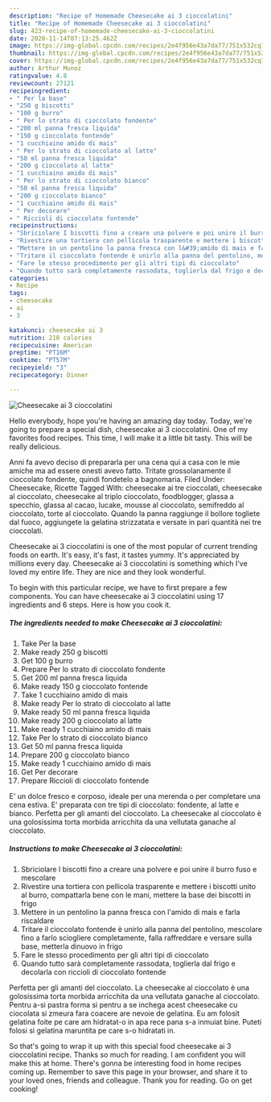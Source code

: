 ```yaml
---
description: "Recipe of Homemade Cheesecake ai 3 cioccolatini"
title: "Recipe of Homemade Cheesecake ai 3 cioccolatini"
slug: 423-recipe-of-homemade-cheesecake-ai-3-cioccolatini
date: 2020-11-14T07:13:25.462Z
image: https://img-global.cpcdn.com/recipes/2e4f956e43a7da77/751x532cq70/cheesecake-ai-3-cioccolatini-recipe-main-photo.jpg
thumbnail: https://img-global.cpcdn.com/recipes/2e4f956e43a7da77/751x532cq70/cheesecake-ai-3-cioccolatini-recipe-main-photo.jpg
cover: https://img-global.cpcdn.com/recipes/2e4f956e43a7da77/751x532cq70/cheesecake-ai-3-cioccolatini-recipe-main-photo.jpg
author: Arthur Munoz
ratingvalue: 4.8
reviewcount: 27121
recipeingredient:
- " Per la base"
- "250 g biscotti"
- "100 g burro"
- " Per lo strato di cioccolato fondente"
- "200 ml panna fresca liquida"
- "150 g cioccolato fontende"
- "1 cucchiaino amido di mais"
- " Per lo strato di cioccolato al latte"
- "50 ml panna fresca liquida"
- "200 g cioccolato al latte"
- "1 cucchiaino amido di mais"
- " Per lo strato di cioccolato bianco"
- "50 ml panna fresca liquida"
- "200 g cioccolato bianco"
- "1 cucchiaino amido di mais"
- " Per decorare"
- " Riccioli di cioccolato fontende"
recipeinstructions:
- "Sbriciolare I biscotti fino a creare una polvere e poi unire il burro fuso e mescolare"
- "Rivestire una tortiera con pellicola trasparente e mettere i biscotti unito al burro, compattarla bene con le mani, mettere la base dei biscotti in frigo"
- "Mettere in un pentolino la panna fresca con l&#39;amido di mais e farla riscaldare"
- "Tritare il cioccolato fontende è unirlo alla panna del pentolino, mescolare fino a farlo sciogliere completamente, falla raffreddare e versare sulla base, metterla dinuovo in frigo"
- "Fare le stesso procedimento per gli altri tipi di cioccolato"
- "Quando tutto sarà completamente rassodata, toglierla dal frigo e decolarla con riccioli di cioccolato fontende"
categories:
- Recipe
tags:
- cheesecake
- ai
- 3

katakunci: cheesecake ai 3 
nutrition: 210 calories
recipecuisine: American
preptime: "PT16M"
cooktime: "PT57M"
recipeyield: "3"
recipecategory: Dinner

---
```



![Cheesecake ai 3 cioccolatini](https://img-global.cpcdn.com/recipes/2e4f956e43a7da77/751x532cq70/cheesecake-ai-3-cioccolatini-recipe-main-photo.jpg)

Hello everybody, hope you're having an amazing day today. Today, we're going to prepare a special dish, cheesecake ai 3 cioccolatini. One of my favorites food recipes. This time, I will make it a little bit tasty. This will be really delicious.

Anni fa avevo deciso di prepararla per una cena qui a casa con le mie amiche ma ad essere onesti avevo fatto. Tritate grossolanamente il cioccolato fondente, quindi fondetelo a bagnomaria. Filed Under: Cheesecake, Ricette Tagged With: cheesecake ai tre cioccolati, cheesecake al cioccolato, cheesecake al triplo cioccolato, foodblogger, glassa a specchio, glassa al cacao, lucake, mousse al cioccolato, semifreddo al cioccolato, torte al cioccolato. Quando la panna raggiunge il bollore togliete dal fuoco, aggiungete la gelatina strizzatata e versate in pari quantità nei tre cioccolati.

Cheesecake ai 3 cioccolatini is one of the most popular of current trending foods on earth. It's easy, it's fast, it tastes yummy. It's appreciated by millions every day. Cheesecake ai 3 cioccolatini is something which I've loved my entire life. They are nice and they look wonderful.


To begin with this particular recipe, we have to first prepare a few components. You can have cheesecake ai 3 cioccolatini using 17 ingredients and 6 steps. Here is how you cook it.

<!--inarticleads1-->

##### The ingredients needed to make Cheesecake ai 3 cioccolatini:

1. Take  Per la base
1. Make ready 250 g biscotti
1. Get 100 g burro
1. Prepare  Per lo strato di cioccolato fondente
1. Get 200 ml panna fresca liquida
1. Make ready 150 g cioccolato fontende
1. Take 1 cucchiaino amido di mais
1. Make ready  Per lo strato di cioccolato al latte
1. Make ready 50 ml panna fresca liquida
1. Make ready 200 g cioccolato al latte
1. Make ready 1 cucchiaino amido di mais
1. Take  Per lo strato di cioccolato bianco
1. Get 50 ml panna fresca liquida
1. Prepare 200 g cioccolato bianco
1. Make ready 1 cucchiaino amido di mais
1. Get  Per decorare
1. Prepare  Riccioli di cioccolato fontende


E&#39; un dolce fresco e corposo, ideale per una merenda o per completare una cena estiva. E&#39; preparata con tre tipi di cioccolato: fondente, al latte e bianco. Perfetta per gli amanti del cioccolato. La cheesecake al cioccolato è una golosissima torta morbida arricchita da una vellutata ganache al cioccolato. 

<!--inarticleads2-->

##### Instructions to make Cheesecake ai 3 cioccolatini:

1. Sbriciolare I biscotti fino a creare una polvere e poi unire il burro fuso e mescolare
1. Rivestire una tortiera con pellicola trasparente e mettere i biscotti unito al burro, compattarla bene con le mani, mettere la base dei biscotti in frigo
1. Mettere in un pentolino la panna fresca con l&#39;amido di mais e farla riscaldare
1. Tritare il cioccolato fontende è unirlo alla panna del pentolino, mescolare fino a farlo sciogliere completamente, falla raffreddare e versare sulla base, metterla dinuovo in frigo
1. Fare le stesso procedimento per gli altri tipi di cioccolato
1. Quando tutto sarà completamente rassodata, toglierla dal frigo e decolarla con riccioli di cioccolato fontende


Perfetta per gli amanti del cioccolato. La cheesecake al cioccolato è una golosissima torta morbida arricchita da una vellutata ganache al cioccolato. Pentru a-si pastra forma si pentru a se inchega acest cheesecake cu ciocolata si zmeura fara coacere are nevoie de gelatina. Eu am folosit gelatina foite pe care am hidratat-o in apa rece pana s-a inmuiat bine. Puteti folosi si gelatina maruntita pe care s-o hidratati in. 

So that's going to wrap it up with this special food cheesecake ai 3 cioccolatini recipe. Thanks so much for reading. I am confident you will make this at home. There's gonna be interesting food in home recipes coming up. Remember to save this page in your browser, and share it to your loved ones, friends and colleague. Thank you for reading. Go on get cooking!
